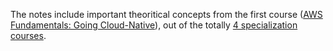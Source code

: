 The notes include important theoritical concepts from the first course ([AWS Fundamentals: Going Cloud-Native](https://www.coursera.org/learn/aws-fundamentals-going-cloud-native)), out of the totally [4 specialization courses](https://www.coursera.org/specializations/aws-fundamentals#courses).